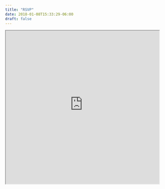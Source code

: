 ```yaml
---
title: "RSVP"
date: 2018-01-08T15:33:29-06:00
draft: false
---
```

<center>

<iframe src="https://valandsamlv.app.rsvpify.com/" height="500px" width="500px"></iframe>

</center>